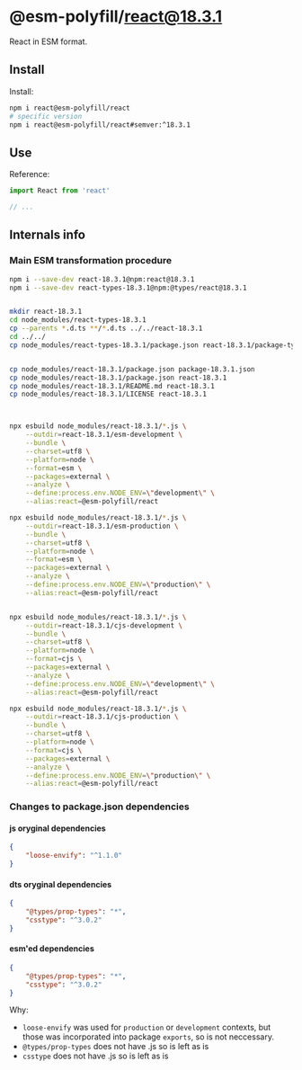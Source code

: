 # @esm-polyfill/react@18.3.1

React in ESM format.

## Install

Install:

```sh
npm i react@esm-polyfill/react
# specific version
npm i react@esm-polyfill/react#semver:^18.3.1
```

## Use 

Reference:

```ts
import React from 'react'

// ...

```

## Internals info

### Main ESM transformation procedure

```sh
npm i --save-dev react-18.3.1@npm:react@18.3.1
npm i --save-dev react-types-18.3.1@npm:@types/react@18.3.1


mkdir react-18.3.1
cd node_modules/react-types-18.3.1
cp --parents *.d.ts **/*.d.ts ../../react-18.3.1
cd ../../
cp node_modules/react-types-18.3.1/package.json react-18.3.1/package-types.json


cp node_modules/react-18.3.1/package.json package-18.3.1.json
cp node_modules/react-18.3.1/package.json react-18.3.1
cp node_modules/react-18.3.1/README.md react-18.3.1
cp node_modules/react-18.3.1/LICENSE react-18.3.1



npx esbuild node_modules/react-18.3.1/*.js \
    --outdir=react-18.3.1/esm-development \
    --bundle \
    --charset=utf8 \
    --platform=node \
    --format=esm \
    --packages=external \
    --analyze \
    --define:process.env.NODE_ENV=\"development\" \
    --alias:react=@esm-polyfill/react

npx esbuild node_modules/react-18.3.1/*.js \
    --outdir=react-18.3.1/esm-production \
    --bundle \
    --charset=utf8 \
    --platform=node \
    --format=esm \
    --packages=external \
    --analyze \
    --define:process.env.NODE_ENV=\"production\" \
    --alias:react=@esm-polyfill/react


npx esbuild node_modules/react-18.3.1/*.js \
    --outdir=react-18.3.1/cjs-development \
    --bundle \
    --charset=utf8 \
    --platform=node \
    --format=cjs \
    --packages=external \
    --analyze \
    --define:process.env.NODE_ENV=\"development\" \
    --alias:react=@esm-polyfill/react

npx esbuild node_modules/react-18.3.1/*.js \
    --outdir=react-18.3.1/cjs-production \
    --bundle \
    --charset=utf8 \
    --platform=node \
    --format=cjs \
    --packages=external \
    --analyze \
    --define:process.env.NODE_ENV=\"production\" \
    --alias:react=@esm-polyfill/react
```




### Changes to package.json dependencies


#### js oryginal dependencies

```json
{
    "loose-envify": "^1.1.0"
}
```

#### dts oryginal dependencies

```json
{
    "@types/prop-types": "*",
    "csstype": "^3.0.2"
}
```

#### esm'ed dependencies

```json
{
    "@types/prop-types": "*",
    "csstype": "^3.0.2"
}
```

Why:

* `loose-envify` was used for `production` or `development` 
  contexts, but those was incorporated into package `exports`,
  so is not neccessary.
* `@types/prop-types` does not have .js so is left as is
* `csstype` does not have .js so is left as is
